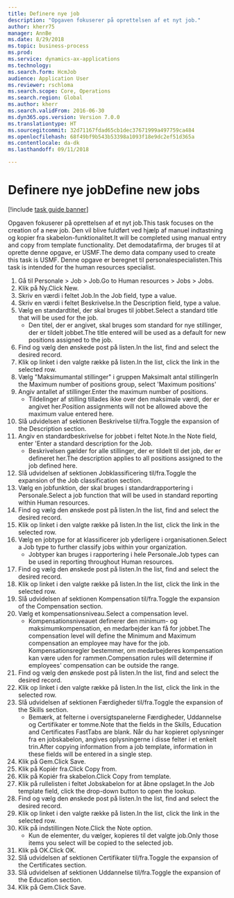 ```yaml
--- 
title: Definere nye job
description: "Opgaven fokuserer på oprettelsen af et nyt job."
author: kherr75
manager: AnnBe
ms.date: 8/29/2018
ms.topic: business-process
ms.prod: 
ms.service: dynamics-ax-applications
ms.technology: 
ms.search.form: HcmJob
audience: Application User
ms.reviewer: rschloma
ms.search.scope: Core, Operations
ms.search.region: Global
ms.author: kherr
ms.search.validFrom: 2016-06-30
ms.dyn365.ops.version: Version 7.0.0
ms.translationtype: HT
ms.sourcegitcommit: 32d71167fdad65cb1dec37671999a497759ca484
ms.openlocfilehash: 68f49bf9b543b53398a1093f18e9dc2ef51d365a
ms.contentlocale: da-dk
ms.lasthandoff: 09/11/2018

---
```

# <a name="define-new-jobs"></a><span data-ttu-id="01aed-103">Definere nye job</span><span class="sxs-lookup"><span data-stu-id="01aed-103">Define new jobs</span></span>

[!include [task guide banner](../../includes/task-guide-banner.md)]

<span data-ttu-id="01aed-104">Opgaven fokuserer på oprettelsen af et nyt job.</span><span class="sxs-lookup"><span data-stu-id="01aed-104">This task focuses on the creation of a new job.</span></span> <span data-ttu-id="01aed-105">Den vil blive fuldført ved hjælp af manuel indtastning og kopier fra skabelon-funktionalitet.</span><span class="sxs-lookup"><span data-stu-id="01aed-105">It will be completed using manual entry and copy from template functionality.</span></span> <span data-ttu-id="01aed-106">Det demodatafirma, der bruges til at oprette denne opgave, er USMF.</span><span class="sxs-lookup"><span data-stu-id="01aed-106">The demo data company used to create this task is USMF.</span></span> <span data-ttu-id="01aed-107">Denne opgave er beregnet til personalespecialisten.</span><span class="sxs-lookup"><span data-stu-id="01aed-107">This task is intended for the human resources specialist.</span></span>

1. <span data-ttu-id="01aed-108">Gå til Personale > Job > Job.</span><span class="sxs-lookup"><span data-stu-id="01aed-108">Go to Human resources > Jobs > Jobs.</span></span>
2. <span data-ttu-id="01aed-109">Klik på Ny.</span><span class="sxs-lookup"><span data-stu-id="01aed-109">Click New.</span></span>
3. <span data-ttu-id="01aed-110">Skriv en værdi i feltet Job.</span><span class="sxs-lookup"><span data-stu-id="01aed-110">In the Job field, type a value.</span></span>
4. <span data-ttu-id="01aed-111">Skriv en værdi i feltet Beskrivelse.</span><span class="sxs-lookup"><span data-stu-id="01aed-111">In the Description field, type a value.</span></span>
5. <span data-ttu-id="01aed-112">Vælg en standardtitel, der skal bruges til jobbet.</span><span class="sxs-lookup"><span data-stu-id="01aed-112">Select a standard title that will be used for the job.</span></span> 
    * <span data-ttu-id="01aed-113">Den titel, der er angivet, skal bruges som standard for nye stillinger, der er tildelt jobbet.</span><span class="sxs-lookup"><span data-stu-id="01aed-113">The title entered will be used as a default for new positions assigned to the job.</span></span>  
6. <span data-ttu-id="01aed-114">Find og vælg den ønskede post på listen.</span><span class="sxs-lookup"><span data-stu-id="01aed-114">In the list, find and select the desired record.</span></span>
7. <span data-ttu-id="01aed-115">Klik op linket i den valgte række på listen.</span><span class="sxs-lookup"><span data-stu-id="01aed-115">In the list, click the link in the selected row.</span></span>
8. <span data-ttu-id="01aed-116">Vælg "Maksimumantal stillinger" i gruppen Maksimalt antal stillinger</span><span class="sxs-lookup"><span data-stu-id="01aed-116">In the Maximum number of positions group, select 'Maximum positions'</span></span>
9. <span data-ttu-id="01aed-117">Angiv antallet af stillinger.</span><span class="sxs-lookup"><span data-stu-id="01aed-117">Enter the maximum number of positions.</span></span> 
    * <span data-ttu-id="01aed-118">Tildelinger af stilling tillades ikke over den maksimale værdi, der er angivet her.</span><span class="sxs-lookup"><span data-stu-id="01aed-118">Position assignments will not be allowed above the maximum value entered here.</span></span>  
10. <span data-ttu-id="01aed-119">Slå udvidelsen af sektionen Beskrivelse til/fra.</span><span class="sxs-lookup"><span data-stu-id="01aed-119">Toggle the expansion of the Description section.</span></span>
11. <span data-ttu-id="01aed-120">Angiv en standardbeskrivelse for jobbet i feltet Note.</span><span class="sxs-lookup"><span data-stu-id="01aed-120">In the Note field, enter 'Enter a standard description for the Job.</span></span>
    * <span data-ttu-id="01aed-121">Beskrivelsen gælder for alle stillinger, der er tildelt til det job, der er defineret her.</span><span class="sxs-lookup"><span data-stu-id="01aed-121">The description applies to all positions assigned to the job defined here.</span></span>  
12. <span data-ttu-id="01aed-122">Slå udvidelsen af sektionen Jobklassificering til/fra.</span><span class="sxs-lookup"><span data-stu-id="01aed-122">Toggle the expansion of the Job classification section.</span></span>
13. <span data-ttu-id="01aed-123">Vælg en jobfunktion, der skal bruges i standardrapportering i Personale.</span><span class="sxs-lookup"><span data-stu-id="01aed-123">Select a job function that will be used in standard reporting within Human resources.</span></span>
14. <span data-ttu-id="01aed-124">Find og vælg den ønskede post på listen.</span><span class="sxs-lookup"><span data-stu-id="01aed-124">In the list, find and select the desired record.</span></span>
15. <span data-ttu-id="01aed-125">Klik op linket i den valgte række på listen.</span><span class="sxs-lookup"><span data-stu-id="01aed-125">In the list, click the link in the selected row.</span></span>
16. <span data-ttu-id="01aed-126">Vælg en jobtype for at klassificerer job yderligere i organisationen.</span><span class="sxs-lookup"><span data-stu-id="01aed-126">Select a Job type to further classify jobs within your organization.</span></span> 
    * <span data-ttu-id="01aed-127">Jobtyper kan bruges i rapportering i hele Personale.</span><span class="sxs-lookup"><span data-stu-id="01aed-127">Job types can be used in reporting throughout Human resources.</span></span>  
17. <span data-ttu-id="01aed-128">Find og vælg den ønskede post på listen.</span><span class="sxs-lookup"><span data-stu-id="01aed-128">In the list, find and select the desired record.</span></span>
18. <span data-ttu-id="01aed-129">Klik op linket i den valgte række på listen.</span><span class="sxs-lookup"><span data-stu-id="01aed-129">In the list, click the link in the selected row.</span></span>
19. <span data-ttu-id="01aed-130">Slå udvidelsen af sektionen Kompensation til/fra.</span><span class="sxs-lookup"><span data-stu-id="01aed-130">Toggle the expansion of the Compensation section.</span></span>
20. <span data-ttu-id="01aed-131">Vælg et kompensationsniveau.</span><span class="sxs-lookup"><span data-stu-id="01aed-131">Select a compensation level.</span></span>
    * <span data-ttu-id="01aed-132">Kompensationsniveauet definerer den minimum- og maksimumkompensation, en medarbejder kan få for jobbet.</span><span class="sxs-lookup"><span data-stu-id="01aed-132">The compensation level will define the Minimum and Maximum compensation an employee may have for the job.</span></span> <span data-ttu-id="01aed-133">Kompensationsregler bestemmer, om medarbejderes kompensation kan være uden for rammen.</span><span class="sxs-lookup"><span data-stu-id="01aed-133">Compensation rules will determine if employees' compensation can be outside the range.</span></span>  
21. <span data-ttu-id="01aed-134">Find og vælg den ønskede post på listen.</span><span class="sxs-lookup"><span data-stu-id="01aed-134">In the list, find and select the desired record.</span></span>
22. <span data-ttu-id="01aed-135">Klik op linket i den valgte række på listen.</span><span class="sxs-lookup"><span data-stu-id="01aed-135">In the list, click the link in the selected row.</span></span>
23. <span data-ttu-id="01aed-136">Slå udvidelsen af sektionen Færdigheder til/fra.</span><span class="sxs-lookup"><span data-stu-id="01aed-136">Toggle the expansion of the Skills section.</span></span>
    * <span data-ttu-id="01aed-137">Bemærk, at felterne i oversigtspanelerne Færdigheder, Uddannelse og Certifikater er tomme.</span><span class="sxs-lookup"><span data-stu-id="01aed-137">Note that the fields in the Skills, Education and Certificates FastTabs are blank.</span></span> <span data-ttu-id="01aed-138">Når du har kopieret oplysninger fra en jobskabelon, angives oplysningerne i disse felter i et enkelt trin.</span><span class="sxs-lookup"><span data-stu-id="01aed-138">After copying information from a job template, information in these fields will be entered in a single step.</span></span>   
24. <span data-ttu-id="01aed-139">Klik på Gem.</span><span class="sxs-lookup"><span data-stu-id="01aed-139">Click Save.</span></span>
25. <span data-ttu-id="01aed-140">Klik på Kopiér fra.</span><span class="sxs-lookup"><span data-stu-id="01aed-140">Click Copy from.</span></span>
26. <span data-ttu-id="01aed-141">Klik på Kopiér fra skabelon.</span><span class="sxs-lookup"><span data-stu-id="01aed-141">Click Copy from template.</span></span>
27. <span data-ttu-id="01aed-142">Klik på rullelisten i feltet Jobskabelon for at åbne opslaget.</span><span class="sxs-lookup"><span data-stu-id="01aed-142">In the Job template field, click the drop-down button to open the lookup.</span></span>
28. <span data-ttu-id="01aed-143">Find og vælg den ønskede post på listen.</span><span class="sxs-lookup"><span data-stu-id="01aed-143">In the list, find and select the desired record.</span></span>
29. <span data-ttu-id="01aed-144">Klik op linket i den valgte række på listen.</span><span class="sxs-lookup"><span data-stu-id="01aed-144">In the list, click the link in the selected row.</span></span>
30. <span data-ttu-id="01aed-145">Klik på indstillingen Note.</span><span class="sxs-lookup"><span data-stu-id="01aed-145">Click the Note option.</span></span>
    * <span data-ttu-id="01aed-146">Kun de elementer, du vælger, kopieres til det valgte job.</span><span class="sxs-lookup"><span data-stu-id="01aed-146">Only those items you select will be copied to the selected job.</span></span>    
31. <span data-ttu-id="01aed-147">Klik på OK.</span><span class="sxs-lookup"><span data-stu-id="01aed-147">Click OK.</span></span>
32. <span data-ttu-id="01aed-148">Slå udvidelsen af sektionen Certifikater til/fra.</span><span class="sxs-lookup"><span data-stu-id="01aed-148">Toggle the expansion of the Certificates section.</span></span>
33. <span data-ttu-id="01aed-149">Slå udvidelsen af sektionen Uddannelse til/fra.</span><span class="sxs-lookup"><span data-stu-id="01aed-149">Toggle the expansion of the Education section.</span></span>
34. <span data-ttu-id="01aed-150">Klik på Gem.</span><span class="sxs-lookup"><span data-stu-id="01aed-150">Click Save.</span></span>


